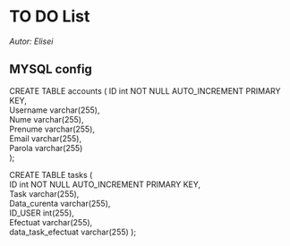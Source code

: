 # TO DO List
*Autor: Elisei*
 
## MYSQL config

CREATE TABLE accounts (
    ID int NOT NULL AUTO_INCREMENT PRIMARY KEY,\
    Username varchar(255),\
    Nume varchar(255),\
    Prenume varchar(255),\
    Email varchar(255),\
    Parola varchar(255)\
);

CREATE TABLE tasks (\
    ID int NOT NULL AUTO_INCREMENT PRIMARY KEY,\
    Task varchar(255),\
    Data_curenta varchar(255),\
    ID_USER int(255),\
    Efectuat varchar(255),\
    data_task_efectuat varchar(255)
);




